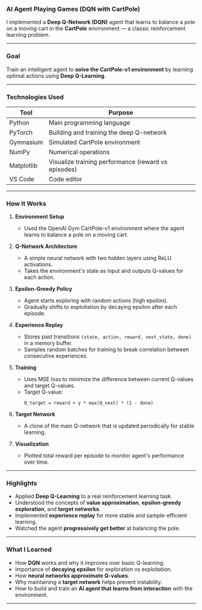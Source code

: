 

### **AI Agent Playing Games (DQN with CartPole)**  
 I implemented a **Deep Q-Network (DQN)** agent that learns to balance a pole on a moving cart in the **CartPole** environment — a classic reinforcement learning problem.

---

### **Goal**  
Train an intelligent agent to **solve the CartPole-v1 environment** by learning optimal actions using **Deep Q-Learning**.

---

### **Technologies Used**

| Tool       | Purpose                                              |
|------------|------------------------------------------------------|
| Python     | Main programming language                            |
| PyTorch    | Building and training the deep Q-network             |
| Gymnasium  | Simulated CartPole environment                       |
| NumPy      | Numerical operations                                 |
| Matplotlib | Visualize training performance (reward vs episodes) |
| VS Code    | Code editor                                          |

---

### **How It Works**

1. **Environment Setup**
   - Used the OpenAI Gym CartPole-v1 environment where the agent learns to balance a pole on a moving cart.

2. **Q-Network Architecture**
   - A simple neural network with two hidden layers using ReLU activations.
   - Takes the environment's state as input and outputs Q-values for each action.

3. **Epsilon-Greedy Policy**
   - Agent starts exploring with random actions (high epsilon).
   - Gradually shifts to exploitation by decaying epsilon after each episode.

4. **Experience Replay**
   - Stores past transitions `(state, action, reward, next_state, done)` in a memory buffer.
   - Samples random batches for training to break correlation between consecutive experiences.

5. **Training**
   - Uses MSE loss to minimize the difference between current Q-values and target Q-values.
   - Target Q-value:  
     ```
     Q_target = reward + γ * max(Q_next) * (1 - done)
     ```

6. **Target Network**
   - A clone of the main Q-network that is updated periodically for stable learning.

7. **Visualization**
   - Plotted total reward per episode to monitor agent's performance over time.

---

### **Highlights**

- Applied **Deep Q-Learning** to a real reinforcement learning task.
- Understood the concepts of **value approximation**, **epsilon-greedy exploration**, and **target networks**.
- Implemented **experience replay** for more stable and sample-efficient learning.
- Watched the agent **progressively get better** at balancing the pole.

---

### **What I Learned**

- How **DQN** works and why it improves over basic Q-learning.
- Importance of **decaying epsilon** for exploration vs exploitation.
- How **neural networks approximate Q-values**.
- Why maintaining a **target network** helps prevent instability.
- How to build and train an **AI agent that learns from interaction** with the environment.

---
